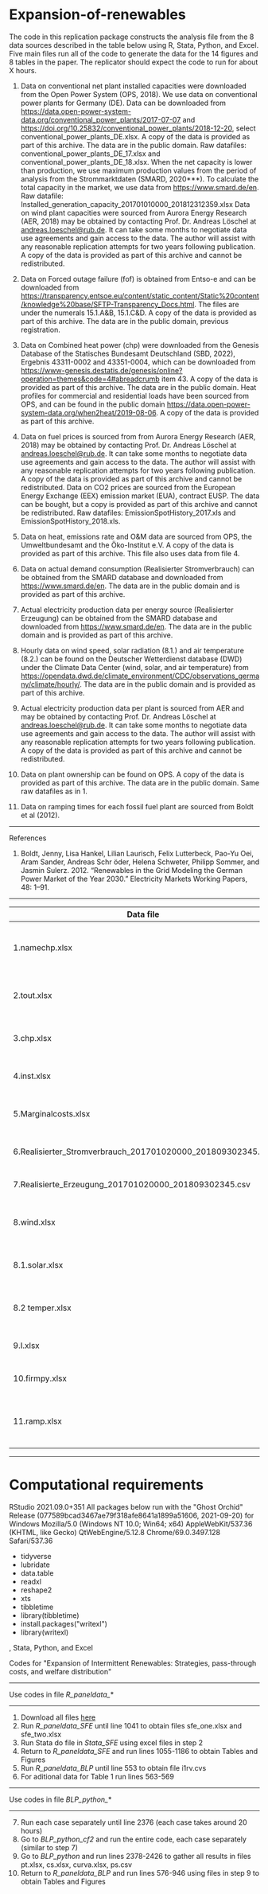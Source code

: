 # Expansion-of-renewables
The code in this replication package constructs the analysis file from the 8 data sources described in the table below using R, Stata, Python, and Excel. Five main files run all of the code to generate the data for the 14 figures and 8 tables in the paper. The replicator should expect the code to run for about X hours.

1. Data on conventional net plant installed capacities were downloaded from the Open Power System (OPS, 2018). We use data on conventional power plants for Germany (DE). Data can be downloaded from https://data.open-power-system-data.org/conventional_power_plants/2017-07-07 and https://doi.org/10.25832/conventional_power_plants/2018-12-20, select conventional_power_plants_DE.xlsx. A copy of the data is provided as part of this archive. The data are in the public domain.
Raw datafiles: conventional_power_plants_DE_17.xlsx and conventional_power_plants_DE_18.xlsx. When the net capacity is lower than production, we use maximum production values from the period of analysis from the Strommarktdaten (SMARD, 2020***). To calculate the total capacity in the market, we use data from https://www.smard.de/en. Raw datafile: Installed_generation_capacity_201701010000_201812312359.xlsx
Data on wind plant capacities were sourced from Aurora Energy Research (AER, 2018) may be obtained by contacting Prof. Dr. Andreas Löschel at andreas.loeschel@rub.de. It can take some months to negotiate data use agreements and gain access to the data. The author will assist with any reasonable replication attempts for two years following publication. A copy of the data is provided as part of this archive and cannot be redistributed. 

2. Data on Forced outage failure (fof) is obtained from Entso-e and can be downloaded from https://transparency.entsoe.eu/content/static_content/Static%20content/knowledge%20base/SFTP-Transparency_Docs.html. The files are under the numerals 15.1.A&B, 15.1.C&D. A copy of the data is provided as part of this archive. The data are in the public domain, previous registration.

3. Data on Combined heat power (chp) were downloaded from the Genesis Database of the Statisches Bundesamt Deutschland (SBD, 2022), Ergebnis 43311-0002 and 43351-0004, which can be downloaded from https://www-genesis.destatis.de/genesis/online?operation=themes&code=4#abreadcrumb item 43. A copy of the data is provided as part of this archive. The data are in the public domain.
Heat profiles for commercial and residential loads have been sourced from OPS, and can be found in the public domain https://data.open-power-system-data.org/when2heat/2019-08-06. A copy of the data is provided as part of this archive. 

4. Data on fuel prices is sourced from from Aurora Energy Research (AER, 2018) may be obtained by contacting Prof. Dr. Andreas Löschel at andreas.loeschel@rub.de. It can take some months to negotiate data use agreements and gain access to the data. The author will assist with any reasonable replication attempts for two years following publication. A copy of the data is provided as part of this archive and cannot be redistributed. Data on CO2 prices are sourced from the European Energy Exchange (EEX) emission market (EUA), contract EUSP. The data can be bought, but a copy is provided as part of this archive and cannot be redistributed. Raw datafiles: EmissionSpotHistory_2017.xls and EmissionSpotHistory_2018.xls.

5. Data on heat, emissions rate and O&M data are sourced from OPS, the Umweltbundesamt and the Öko-Institut e.V. A copy of the data is provided as part of this archive. This file also uses data from file 4.

6. Data on actual demand consumption (Realisierter Stromverbrauch) can be obtained from the SMARD database and downloaded from https://www.smard.de/en. The data are in the public domain and is provided as part of this archive.

7. Actual electricity production data per energy source (Realisierter Erzeugung) can be obtained from the SMARD database and downloaded from https://www.smard.de/en. The data are in the public domain and is provided as part of this archive.

8. Hourly data on wind speed, solar radiation (8.1.) and air temperature (8.2.) can be found on the Deutscher Wetterdienst database (DWD) under the Climate Data Center (wind, solar, and air temperature) from https://opendata.dwd.de/climate_environment/CDC/observations_germany/climate/hourly/. The data are in the public domain and is provided as part of this archive.

9. Actual electricity production data per plant is sourced from AER and may be obtained by contacting Prof. Dr. Andreas Löschel at andreas.loeschel@rub.de. It can take some months to negotiate data use agreements and gain access to the data. The author will assist with any reasonable replication attempts for two years following publication. A copy of the data is provided as part of this archive and cannot be redistributed. 

10. Data on plant ownership can be found on OPS. A copy of the data is provided as part of this archive. The data are in the public domain. Same raw datafiles as in 1.

11. Data on ramping times for each fossil fuel plant are sourced from Boldt et al (2012).

---
References

1. Boldt, Jenny, Lisa Hankel, Lilian Laurisch, Felix Lutterbeck, Pao-Yu Oei, Aram Sander, Andreas Schr ̈oder, Helena Schweter, Philipp Sommer, and Jasmin
Sulerz. 2012. “Renewables in the Grid Modeling the German Power Market of the Year 2030.” Electricity Markets Working Papers, 48: 1–91.
---
<!---This datalist is awesome---> 

| Data file                                                    | Type                                           | Source                                |Provided |
| ------------------------------------------------------------ |------------------------------------------------| --------------------------------------|-------- |
| 1.namechp.xlsx                                               |- plant capacitites                             | Combines data from OPS, SMARD and AER | yes |  
| 2.tout.xlsx                                                  |- fof per plant                                 | Combines data from Entso-e and 1.     | yes |
| 3.chp.xlsx                                                   |- chp data: consumption and probabilities       | Combines data from SBD and OPS        | yes |
| 4.inst.xlsx                                                  |- prices of electricity, coal, gas, oil         | AER and EEX                           | yes |
| 5.Marginalcosts.xlsx                                         |- fuel and Co2 costs                            | Combines data from various sources    | yes |
| 6.Realisierter_Stromverbrauch_201701020000_201809302345.csv  |- Actual electricity demand                     |  SMARD                                | yes |
| 7.Realisierte_Erzeugung_201701020000_201809302345.csv        |- Actual electricity production                 |  SMARD                                | yes |
| 8.wind.xlsx                                                  |- Hourly wind data per plant location           |  DWD                                  | yes |
| 8.1.solar.xlsx                                               |- Hourly wind data per plant location           |  DWD                                  | yes |
| 8.2 temper.xlsx                                              |- Hourly air temperatures per plant location    |  DWD                                  | yes |
| 9.I.xlsx                                                     |- Electricity prod per plant                    |  AER and Entso-e                      | yes |
| 10.firmpy.xlsx                                               |- matching firms and plants                     |  OPS                                  | yes |
| 11.ramp.xlsx                                                 |- assigned hourly ramping costs                 |  Combines data from 5. and Boldt et al (2012)| yes |

---
# Computational requirements

RStudio 2021.09.0+351
All packages below run with the "Ghost Orchid" Release (077589bcad3467ae79f318afe8641a1899a51606, 2021-09-20) for Windows
Mozilla/5.0 (Windows NT 10.0; Win64; x64) AppleWebKit/537.36 (KHTML, like Gecko) QtWebEngine/5.12.8 Chrome/69.0.3497.128 Safari/537.36
  - tidyverse 
  - lubridate
  - data.table
  - readxl
  - reshape2
  - xts
  - tibbletime
  - library(tibbletime)
  - install.packages("writexl")
  - library(writexl)


, Stata, Python, and Excel



Codes for "Expansion of Intermittent Renewables: Strategies, pass-through costs, and welfare distribution"

**************************************************************************************
Use codes in file *R_paneldata_**
**************************************************************************************
1. Download all files [here](https://mega.nz/folder/eckSFQYK#smoBcJIp-vna-XvnHdCZQg)
2. Run *R_paneldata_SFE* until line 1041 to obtain files sfe_one.xlsx and sfe_two.xlsx
3. Run Stata do file in *Stata_SFE* using excel files in step 2
4. Return to *R_paneldata_SFE* and run lines 1055-1186 to obtain Tables and Figures
5. Run *R_paneldata_BLP* until line 553 to obtain file i1rv.cvs
6. For aditional data for Table 1 run lines 563-569

**************************************************************************************
Use codes in file *BLP_python_**
**************************************************************************************
7. Run each case separately until line 2376 (each case takes around 20 hours)
8. Go to *BLP_python_cf2* and run the entire code, each case separately (similar to step 7)
9. Go to *BLP_python* and run lines 2378-2426 to gather all results in files pt.xlsx, cs.xlsx, curva.xlsx, ps.csv
10. Return to *R_paneldata_BLP* and run lines 576-946 using files in step 9 to obtain Tables and Figures

